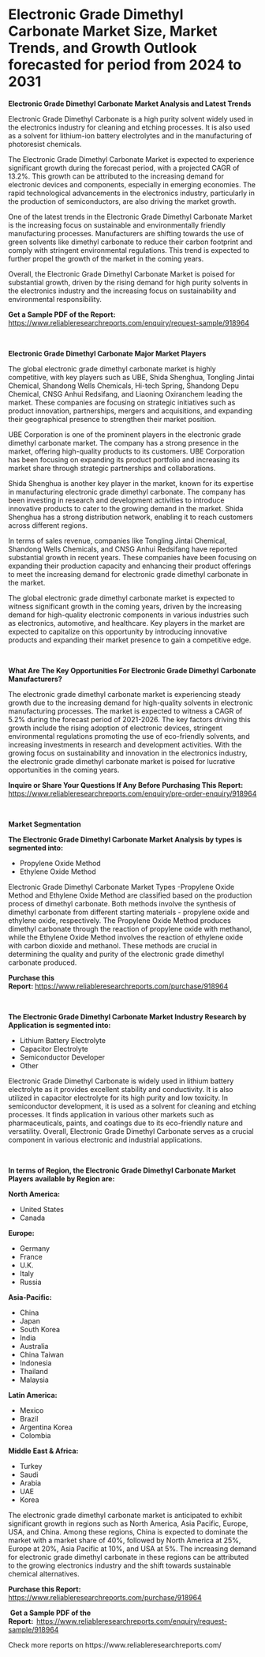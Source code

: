 <p><h1>Electronic Grade Dimethyl Carbonate Market Size, Market Trends, and Growth Outlook forecasted for period from 2024 to 2031</h1></p><p><strong>Electronic Grade Dimethyl Carbonate Market Analysis and Latest Trends</strong></p>
<p><p>Electronic Grade Dimethyl Carbonate is a high purity solvent widely used in the electronics industry for cleaning and etching processes. It is also used as a solvent for lithium-ion battery electrolytes and in the manufacturing of photoresist chemicals.</p><p>The Electronic Grade Dimethyl Carbonate Market is expected to experience significant growth during the forecast period, with a projected CAGR of 13.2%. This growth can be attributed to the increasing demand for electronic devices and components, especially in emerging economies. The rapid technological advancements in the electronics industry, particularly in the production of semiconductors, are also driving the market growth.</p><p>One of the latest trends in the Electronic Grade Dimethyl Carbonate Market is the increasing focus on sustainable and environmentally friendly manufacturing processes. Manufacturers are shifting towards the use of green solvents like dimethyl carbonate to reduce their carbon footprint and comply with stringent environmental regulations. This trend is expected to further propel the growth of the market in the coming years.</p><p>Overall, the Electronic Grade Dimethyl Carbonate Market is poised for substantial growth, driven by the rising demand for high purity solvents in the electronics industry and the increasing focus on sustainability and environmental responsibility.</p></p>
<p><strong>Get a Sample PDF of the Report:&nbsp;</strong> <a href="https://www.reliableresearchreports.com/enquiry/request-sample/918964">https://www.reliableresearchreports.com/enquiry/request-sample/918964</a></p>
<p>&nbsp;</p>
<p><strong>Electronic Grade Dimethyl Carbonate Major Market Players</strong></p>
<p><p>The global electronic grade dimethyl carbonate market is highly competitive, with key players such as UBE, Shida Shenghua, Tongling Jintai Chemical, Shandong Wells Chemicals, Hi-tech Spring, Shandong Depu Chemical, CNSG Anhui Redsifang, and Liaoning Oxiranchem leading the market. These companies are focusing on strategic initiatives such as product innovation, partnerships, mergers and acquisitions, and expanding their geographical presence to strengthen their market position.</p><p>UBE Corporation is one of the prominent players in the electronic grade dimethyl carbonate market. The company has a strong presence in the market, offering high-quality products to its customers. UBE Corporation has been focusing on expanding its product portfolio and increasing its market share through strategic partnerships and collaborations.</p><p>Shida Shenghua is another key player in the market, known for its expertise in manufacturing electronic grade dimethyl carbonate. The company has been investing in research and development activities to introduce innovative products to cater to the growing demand in the market. Shida Shenghua has a strong distribution network, enabling it to reach customers across different regions.</p><p>In terms of sales revenue, companies like Tongling Jintai Chemical, Shandong Wells Chemicals, and CNSG Anhui Redsifang have reported substantial growth in recent years. These companies have been focusing on expanding their production capacity and enhancing their product offerings to meet the increasing demand for electronic grade dimethyl carbonate in the market.</p><p>The global electronic grade dimethyl carbonate market is expected to witness significant growth in the coming years, driven by the increasing demand for high-quality electronic components in various industries such as electronics, automotive, and healthcare. Key players in the market are expected to capitalize on this opportunity by introducing innovative products and expanding their market presence to gain a competitive edge.</p></p>
<p>&nbsp;</p>
<p><strong>What Are The Key Opportunities For Electronic Grade Dimethyl Carbonate Manufacturers?</strong></p>
<p><p>The electronic grade dimethyl carbonate market is experiencing steady growth due to the increasing demand for high-quality solvents in electronic manufacturing processes. The market is expected to witness a CAGR of 5.2% during the forecast period of 2021-2026. The key factors driving this growth include the rising adoption of electronic devices, stringent environmental regulations promoting the use of eco-friendly solvents, and increasing investments in research and development activities. With the growing focus on sustainability and innovation in the electronics industry, the electronic grade dimethyl carbonate market is poised for lucrative opportunities in the coming years.</p></p>
<p><strong>Inquire or Share Your Questions If Any Before Purchasing This Report:</strong> <a href="https://www.reliableresearchreports.com/enquiry/pre-order-enquiry/918964">https://www.reliableresearchreports.com/enquiry/pre-order-enquiry/918964</a></p>
<p>&nbsp;</p>
<p><strong>Market Segmentation</strong></p>
<p><strong>The Electronic Grade Dimethyl Carbonate Market Analysis by types is segmented into:</strong></p>
<p><ul><li>Propylene Oxide Method</li><li>Ethylene Oxide Method</li></ul></p>
<p><p>Electronic Grade Dimethyl Carbonate Market Types -Propylene Oxide Method and Ethylene Oxide Method are classified based on the production process of dimethyl carbonate. Both methods involve the synthesis of dimethyl carbonate from different starting materials - propylene oxide and ethylene oxide, respectively. The Propylene Oxide Method produces dimethyl carbonate through the reaction of propylene oxide with methanol, while the Ethylene Oxide Method involves the reaction of ethylene oxide with carbon dioxide and methanol. These methods are crucial in determining the quality and purity of the electronic grade dimethyl carbonate produced.</p></p>
<p><strong>Purchase this Report:&nbsp;</strong><a href="https://www.reliableresearchreports.com/purchase/918964">https://www.reliableresearchreports.com/purchase/918964</a></p>
<p>&nbsp;</p>
<p><strong>The Electronic Grade Dimethyl Carbonate Market Industry Research by Application is segmented into:</strong></p>
<p><ul><li>Lithium Battery Electrolyte</li><li>Capacitor Electrolyte</li><li>Semiconductor Developer</li><li>Other</li></ul></p>
<p><p>Electronic Grade Dimethyl Carbonate is widely used in lithium battery electrolyte as it provides excellent stability and conductivity. It is also utilized in capacitor electrolyte for its high purity and low toxicity. In semiconductor development, it is used as a solvent for cleaning and etching processes. It finds application in various other markets such as pharmaceuticals, paints, and coatings due to its eco-friendly nature and versatility. Overall, Electronic Grade Dimethyl Carbonate serves as a crucial component in various electronic and industrial applications.</p></p>
<p>&nbsp;</p>
<p><strong>In terms of Region, the Electronic Grade Dimethyl Carbonate Market Players available by Region are:</strong></p>
<p>
    <p> <strong> North America: </strong>
        <ul>
            <li>United States</li>
            <li>Canada</li>
        </ul>
        </p> 
    <p> <strong> Europe: </strong>
        <ul>
            <li>Germany</li>
            <li>France</li>
            <li>U.K.</li>
            <li>Italy</li>
            <li>Russia</li>
        </ul>
        </p> 
    <p> <strong> Asia-Pacific: </strong>
        <ul>
            <li>China</li>
            <li>Japan</li>
            <li>South Korea</li>
            <li>India</li>
            <li>Australia</li>
            <li>China Taiwan</li>
            <li>Indonesia</li>
            <li>Thailand</li>
            <li>Malaysia</li>
        </ul>
        </p> 
    <p> <strong> Latin America: </strong>
        <ul>
            <li>Mexico</li>
            <li>Brazil</li>
            <li>Argentina Korea</li>
            <li>Colombia</li>
        </ul>
        </p> 
    <p> <strong> Middle East & Africa: </strong>
        <ul>
            <li>Turkey</li>
            <li>Saudi</li>
            <li>Arabia</li>
            <li>UAE</li>
            <li>Korea</li>
        </ul>
    </p>
    </p>
<p><p>The electronic grade dimethyl carbonate market is anticipated to exhibit significant growth in regions such as North America, Asia Pacific, Europe, USA, and China. Among these regions, China is expected to dominate the market with a market share of 40%, followed by North America at 25%, Europe at 20%, Asia Pacific at 10%, and USA at 5%. The increasing demand for electronic grade dimethyl carbonate in these regions can be attributed to the growing electronics industry and the shift towards sustainable chemical alternatives.</p></p>
<p><strong>Purchase this Report: </strong><a href="https://www.reliableresearchreports.com/purchase/918964">https://www.reliableresearchreports.com/purchase/918964</a></p>
<p>&nbsp;<strong>Get a Sample PDF of the Report:&nbsp;&nbsp;</strong><a href="https://www.reliableresearchreports.com/enquiry/request-sample/918964">https://www.reliableresearchreports.com/enquiry/request-sample/918964</a></p>
<p><strong></strong></p>
<p>Check more reports on https://www.reliableresearchreports.com/</p>